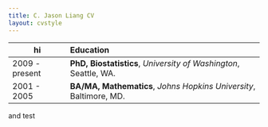 ```yaml
---
title: C. Jason Liang CV
layout: cvstyle
---
```


hi    | Education
--- |:---
2009 - present | **PhD, Biostatistics**, *University of Washington*, Seattle, WA.
2001 - 2005    | **BA/MA, Mathematics**, *Johns Hopkins University*, Baltimore, MD.
and test